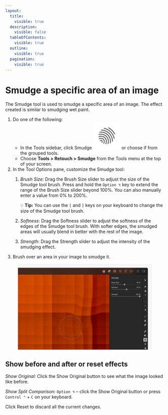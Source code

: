 ```yaml
---
layout:
  title:
    visible: true
  description:
    visible: false
  tableOfContents:
    visible: true
  outline:
    visible: true
  pagination:
    visible: true
---
```


# Smudge a specific area of an image

The Smudge tool is used to smudge a specific area of an image. The effect created is similar to smudging wet paint.

1. Do one of the following:
   * In the Tools sidebar, click Smudge <img src="../.gitbook/assets/Smudge.png" alt="" data-size="line"> or choose if from the grouped tools.
   * Choose **Tools > Retouch > Smudge** from the Tools menu at the top of your screen.
2. In the Tool Options pane, customize the Smudge tool:
   1.  _Brush Size:_ Drag the Brush Size slider to adjust the size of the Smudge tool brush. Press and hold the `Option ⌥` key to extend the range of the Brush Size slider beyond 100%. You can also manually enter a value from 0% to 200%. 

       :bulb: **Tip:** You can use the `[` and `]` keys on your keyboard to change the size of the Smudge tool brush.
   2. _Softness_: Drag the Softness slider to adjust the softness of the edges of the Smudge tool brush. With softer edges, the smudged areas will usually blend in better with the rest of the image.
   3. _Strength_: Drag the Strength slider to adjust the intensity of the smudging effect. 
3. Brush over an area in your image to smudge it.



<figure><img src="../.gitbook/assets/Pixelmator-Pro_Smudge-a-specific-area-of-an-image.png" alt=""><figcaption></figcaption></figure>

## Show before and after or reset effects

_Show Original:_ Click the Show Original button to see what the image looked like before.

_Show Split Comparison:_ `Option ⌥` – click the Show Original button or press `Control ⌃` + `C` on your keyboard.

Click Reset to discard all the current changes.
